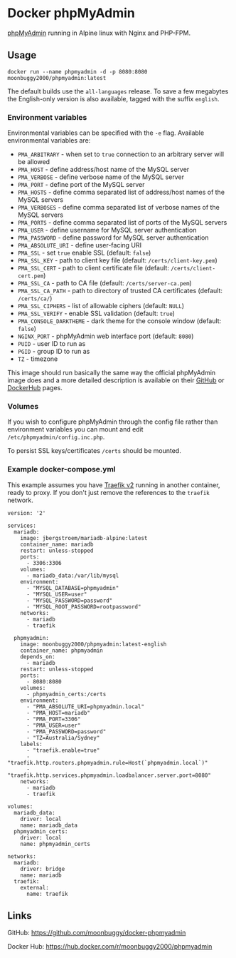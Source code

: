 # Docker phpMyAdmin

[phpMyAdmin](https://github.com/phpmyadmin/phpmyadmin) running in Alpine linux with Nginx and PHP-FPM.

## Usage
```
docker run --name phpmyadmin -d -p 8080:8080 moonbuggy2000/phpmyadmin:latest
```

The default builds use the `all-languages` release. To save a few megabytes the English-only version is also available, tagged with the suffix `english`.

### Environment variables
Environmental variables can be specified with the `-e` flag. Available environmental variables are:

*   ``PMA_ARBITRARY``    - when set to `true` connection to an arbitrary server will be allowed
*   ``PMA_HOST``         - define address/host name of the MySQL server
*   ``PMA_VERBOSE``      - define verbose name of the MySQL server
*   ``PMA_PORT``         - define port of the MySQL server
*   ``PMA_HOSTS``        - define comma separated list of address/host names of the MySQL servers
*   ``PMA_VERBOSES``     - define comma separated list of verbose names of the MySQL servers
*   ``PMA_PORTS``        - define comma separated list of ports of the MySQL servers
*   ``PMA_USER``         - define username for MySQL server authentication
*   ``PMA_PASSWORD``     - define password for MySQL server authentication
*   ``PMA_ABSOLUTE_URI`` - define user-facing URI
*   ``PMA_SSL``          - set `true` enable SSL (default: `false`)
*   ``PMA_SSL_KEY``      - path to client key file (default: `/certs/client-key.pem`)
*   ``PMA_SSL_CERT``     - path to client certificate file (default: `/certs/client-cert.pem`)
*   ``PMA_SSL_CA``       - path to CA file (default: `/certs/server-ca.pem`)
*   ``PMA_SSL_CA_PATH``  - path to directory of trusted CA certificates (default: `/certs/ca/`)
*   ``PMA_SSL_CIPHERS``  - list of allowable ciphers (default: `NULL`)
*   ``PMA_SSL_VERIFY``   - enable SSL validation (default: `true`)
*   ``PMA_CONSOLE_DARKTHEME`` - dark theme for the console window (default: `false`)
*   ``NGINX_PORT``       - phpMyAdmin web interface port (default: `8080`)
*   ``PUID``             - user ID to run as
*   ``PGID``             - group ID to run as
*   ``TZ``               - timezone

This image should run basically the same way the official phpMyAdmin image does and a more detailed description is available on their [GitHub](https://github.com/phpmyadmin/docker) or [DockerHub](https://hub.docker.com/r/phpmyadmin/phpmyadmin) pages.

### Volumes
If you wish to configure phpMyAdmin through the config file rather than environment variables you can mount and edit `/etc/phpmyadmin/config.inc.php`.

To persist SSL keys/certificates `/certs` should be mounted.

### Example docker-compose.yml
This example assumes you have [Traefik v2](https://hub.docker.com/_/traefik) running in another container, ready to proxy. If you don't just remove the references to the `traefik` network.

```
version: '2'

services:
  mariadb:
    image: jbergstroem/mariadb-alpine:latest
    container_name: mariadb
    restart: unless-stopped
    ports:
      - 3306:3306
    volumes:
      - mariadb_data:/var/lib/mysql
    environment:
      - "MYSQL_DATABASE=phpmyadmin"
      - "MYSQL_USER=user"
      - "MYSQL_PASSWORD=password"
      - "MYSQL_ROOT_PASSWORD=rootpassword"
    networks:
      - mariadb
      - traefik

  phpmyadmin:
    image: moonbuggy2000/phpmyadmin:latest-english
    container_name: phpmyadmin
    depends_on:
      - mariadb
    restart: unless-stopped
    ports:
      - 8080:8080
    volumes:
      - phpmyadmin_certs:/certs
    environment:
      - "PMA_ABSOLUTE_URI=phpmyadmin.local"
      - "PMA_HOST=mariadb"
      - "PMA_PORT=3306"
      - "PMA_USER=user"
      - "PMA_PASSWORD=password"
      - "TZ=Australia/Sydney"
    labels:
      - "traefik.enable=true"
      - "traefik.http.routers.phpmyadmin.rule=Host(`phpmyadmin.local`)"
      - "traefik.http.services.phpmyadmin.loadbalancer.server.port=8080"
    networks:
      - mariadb
      - traefik

volumes:
  mariadb_data:
    driver: local
    name: mariadb_data
  phpmyadmin_certs:
    driver: local
    name: phpmyadmin_certs

networks:
  mariadb:
    driver: bridge
    name: mariadb
  traefik:
    external:
      name: traefik
```

## Links
GitHub: <https://github.com/moonbuggy/docker-phpmyadmin>

Docker Hub: <https://hub.docker.com/r/moonbuggy2000/phpmyadmin>
